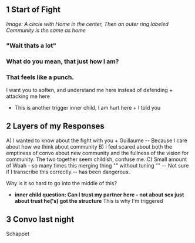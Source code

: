 ## 1 Start of Fight
_Image: A circle with Home in the center, Then an outer ring labeled Community is the same as home_ 

### "Wait thats a lot"

### What do you mean, that just how I am?

### That feels like a punch.

I want you to soften, and understand me here instead of defending + attacking me here
- This is another trigger inner child, I am hurt here + I told you


## 2 Layers of my Responses 

A) I wanted to know about the fight with you + Guillaume -- Because I care about how we think about community
B) I feel scared about both the emptiness of convo about new community and the fullness of the vision for community. The two together seem childish, confuse me. 
C) Small amount of Woah - so many times this merging thing "" without tuning "" -- Not sure if I transcribe this correctly.-- has been dangerous.

Why is it so hard to go into the middle of this?
- **inner child question: Can I trust my partner here - not about sex just about trust he('s) got the structure**
This is why I'm triggered

## 3 Convo last night
Schappet
